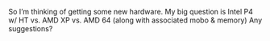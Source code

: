 So I’m thinking of getting some new hardware. My big question is Intel
P4 w/ HT vs. AMD XP vs. AMD 64 (along with associated mobo & memory) Any
suggestions?
